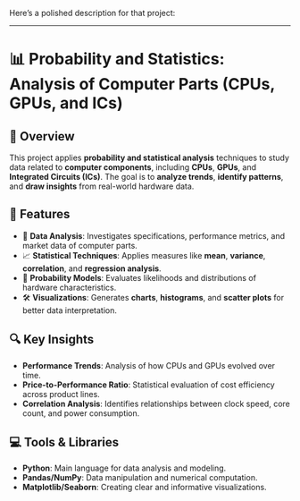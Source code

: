 Here’s a polished description for that project:  

---

# 📊 Probability and Statistics: Analysis of Computer Parts (CPUs, GPUs, and ICs)  

## 📝 Overview  
This project applies **probability and statistical analysis** techniques to study data related to **computer components**, including **CPUs**, **GPUs**, and **Integrated Circuits (ICs)**. The goal is to **analyze trends**, **identify patterns**, and **draw insights** from real-world hardware data.  

## 🔹 Features  
- 🧠 **Data Analysis**: Investigates specifications, performance metrics, and market data of computer parts.  
- 📈 **Statistical Techniques**: Applies measures like **mean**, **variance**, **correlation**, and **regression analysis**.  
- 🎲 **Probability Models**: Evaluates likelihoods and distributions of hardware characteristics.  
- 🛠️ **Visualizations**: Generates **charts**, **histograms**, and **scatter plots** for better data interpretation.  

## 🔍 Key Insights  
- **Performance Trends**: Analysis of how CPUs and GPUs evolved over time.  
- **Price-to-Performance Ratio**: Statistical evaluation of cost efficiency across product lines.  
- **Correlation Analysis**: Identifies relationships between clock speed, core count, and power consumption.  

## 💻 Tools & Libraries  
- **Python**: Main language for data analysis and modeling.  
- **Pandas/NumPy**: Data manipulation and numerical computation.  
- **Matplotlib/Seaborn**: Creating clear and informative visualizations.  

